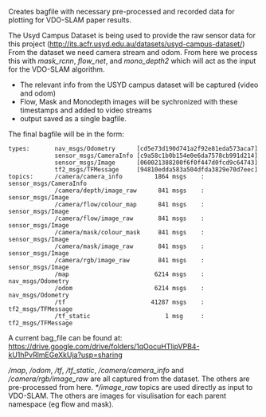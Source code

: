 Creates bagfile with necessary pre-processed and recorded data for plotting for VDO-SLAM paper results.


The Usyd Campus Dataset is being used to provide the raw sensor data for this project (http://its.acfr.usyd.edu.au/datasets/usyd-campus-dataset/)
From the dataset we need camera stream and odom. From here we process this with _mask_rcnn_, _flow_net_, and _mono_depth2_ which will act as the input for the VDO-SLAM algorithm.


- The relevant info from the USYD campus dataset will be captured (video and odom)
- Flow, Mask and Monodepth images will be sychronized with these timestamps and added to video streams
- output saved as a single bagfile.

The final bagfile will be in the form:

```
types:       nav_msgs/Odometry      [cd5e73d190d741a2f92e81eda573aca7]
             sensor_msgs/CameraInfo [c9a58c1b0b154e0e6da7578cb991d214]
             sensor_msgs/Image      [060021388200f6f0f447d0fcd9c64743]
             tf2_msgs/TFMessage     [94810edda583a504dfda3829e70d7eec]
topics:      /camera/camera_info         1864 msgs    : sensor_msgs/CameraInfo
             /camera/depth/image_raw      841 msgs    : sensor_msgs/Image     
             /camera/flow/colour_map      841 msgs    : sensor_msgs/Image     
             /camera/flow/image_raw       841 msgs    : sensor_msgs/Image     
             /camera/mask/colour_mask     841 msgs    : sensor_msgs/Image     
             /camera/mask/image_raw       841 msgs    : sensor_msgs/Image     
             /camera/rgb/image_raw        841 msgs    : sensor_msgs/Image     
             /map                        6214 msgs    : nav_msgs/Odometry     
             /odom                       6214 msgs    : nav_msgs/Odometry     
             /tf                        41287 msgs    : tf2_msgs/TFMessage    
             /tf_static                     1 msg     : tf2_msgs/TFMessage
```
             
A current bag_file can be found at: https://drive.google.com/drive/folders/1qOocuHTlipVPB4-kU1hPvRlmEGeXkUja?usp=sharing

_/map_, _/odom_, _/tf_, _/tf_static_, _/camera/camera_info_ and _/camera/rgb/image_raw_ are all captured from the dataset. The others are pre-processed from here. _*/image_raw_ topics are used directly as input to VDO-SLAM. The others are images for visulisation for each parent namespace (eg flow and mask).
